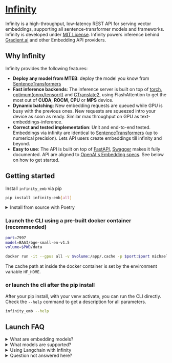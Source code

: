 # [Infinity](https://github.com/michaelfeil/infinity)

Infinity is a high-throughput, low-latency REST API for serving vector embeddings, supporting all sentence-transformer models and frameworks. Infinity is developed under [MIT License](https://github.com/michaelfeil/infinity/blob/main/LICENSE). Infinity powers inference behind [Gradient.ai](https://gradient.ai) and other Embedding API providers.

## Why Infinity

Infinity provides the following features:

* **Deploy any model from MTEB**: deploy the model you know from [SentenceTransformers](https://github.com/UKPLab/sentence-transformers/)
* **Fast inference backends**: The inference server is built on top of [torch](https://github.com/pytorch/pytorch), [optimum(onnx/tensorrt)](https://huggingface.co/docs/optimum/index) and [CTranslate2](https://github.com/OpenNMT/CTranslate2), using FlashAttention to get the most out of **CUDA**, **ROCM**, **CPU** or **MPS** device.
* **Dynamic batching**: New embedding requests are queued while GPU is busy with the previous ones. New requests are squeezed intro your device as soon as ready. Similar max throughput on GPU as text-embeddings-inference.
* **Correct and tested implementation**: Unit and end-to-end tested. Embeddings via infinity are identical to [SentenceTransformers](https://github.com/UKPLab/sentence-transformers/) (up to numerical precision). Lets API users create embeddings till infinity and beyond.
* **Easy to use**: The API is built on top of [FastAPI](https://fastapi.tiangolo.com/), [Swagger](https://swagger.io/) makes it fully documented. API are aligned to [OpenAI's Embedding specs](https://platform.openai.com/docs/guides/embeddings/what-are-embeddings). See below on how to get started.

## Getting started

Install `infinity_emb` via pip
```bash
pip install infinity-emb[all]
```

<details>
  <summary>Install from source with Poetry</summary>
  
  Advanced:
  To install via Poetry use Poetry 1.7.1, Python 3.11 on Ubuntu 22.04
  ```bash
  git clone https://github.com/michaelfeil/infinity
  cd infinity
  cd libs/infinity_emb
  poetry install --extras all
  ```
</details>

### Launch the CLI using a pre-built docker container (recommended)
```bash
port=7997
model=BAAI/bge-small-en-v1.5
volume=$PWD/data

docker run -it --gpus all -v $volume:/app/.cache -p $port:$port michaelf34/infinity:latest --model-name-or-path $model --port $port
```
The cache path at inside the docker container is set by the environment variable `HF_HOME`.

### or launch the cli after the pip install
After your pip install, with your venv activate, you can run the CLI directly.
Check the `--help` command to get a description for all parameters.

```bash
infinity_emb --help
```

## Launch FAQ
<details>
  <summary>What are embedding models?</summary>
  Embedding models can map any text to a low-dimensional dense vector which can be used for tasks like retrieval, classification, clustering, or semantic search. 
  And it also can be used in vector databases for LLMs. 

  
  The most know architecture are encoder-only transformers such as BERT, and most popular implementation include [SentenceTransformers](https://github.com/UKPLab/sentence-transformers/).
</details>

<details>
  <summary>What models are supported?</summary>
  
  All models of the sentence transformers org are supported https://huggingface.co/sentence-transformers / sbert.net. 
  LLM's like LLAMA2-7B are not intended for deployment.


  With the command `--engine torch` the model must be compatible with https://github.com/UKPLab/sentence-transformers/.
    - only models from Huggingface are supported.

  
  With the command `--engine ctranslate2`
    - only `BERT` models are supported.
    - only models from Huggingface are supported.
    
  
  For the latest trends, you might want to check out one of the following models.
    https://huggingface.co/spaces/mteb/leaderboard
    
</details>


<details>
  <summary>Using Langchain with Infinity</summary>
  Now available under # Python Integrations in the side panel.  
  ```
</details>


<details>
  <summary>Question not answered here?</summary>

  There is a Discussion section on the Github of Infinity:
  https://github.com/michaelfeil/infinity/discussions

</details>
  
